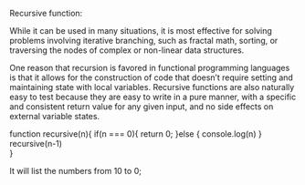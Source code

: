 Recursive function:

While it can be used in many situations, it is most effective for solving problems involving iterative branching, such as fractal math, sorting, or traversing the nodes of complex or non-linear data structures.

One reason that recursion is favored in functional programming languages is that it allows for the construction of code that doesn’t require setting and maintaining state with local variables. Recursive functions are also naturally easy to test because they are easy to write in a pure manner, with a specific and consistent return value for any given input, and no side effects on external variable states.

function recursive(n){
	if(n === 0){
		return 0;
	}else {
		console.log(n)
}
	recursive(n-1)		
}

It will list the numbers from 10 to 0;